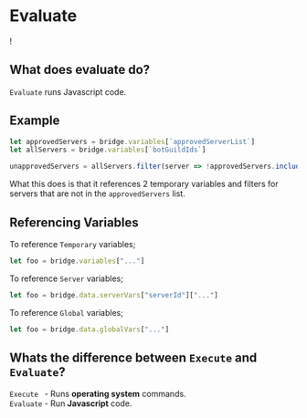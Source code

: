 # Evaluate
! [](https://github.com/slothyace/bmd-actionGuides/blob/main/.images/evaluate.png)

## What does evaluate do?
`Evaluate` runs Javascript code.

## Example
```js
let approvedServers = bridge.variables[`approvedServerList`]
let allServers = bridge.variables[`botGuildIds`]

unapprovedServers = allServers.filter(server => !approvedServers.includes(server))
```

What this does is that it references 2 temporary variables and filters for servers that are not in the `approvedServers` list.

## Referencing Variables
To reference `Temporary` variables;
```js
let foo = bridge.variables["..."]
```

To reference `Server` variables;
```js
let foo = bridge.data.serverVars["serverId"]["..."]
```

To reference `Global` variables;
```js
let foo = bridge.data.globalVars["..."]
```

## Whats the difference between `Execute` and `Evaluate`?
`Execute ` - Runs **operating system** commands.<br>
`Evaluate` - Run **Javascript** code.

